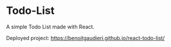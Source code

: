 # Todo-List

A simple Todo List made with React.

Deployed project: https://benoitgaudieri.github.io/react-todo-list/
